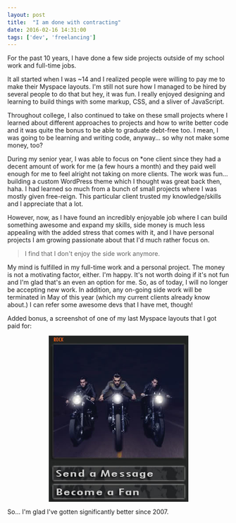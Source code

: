 ```yaml
---
layout: post
title:  "I am done with contracting"
date: 2016-02-16 14:31:00
tags: ['dev', 'freelancing']
---
```


For the past 10 years, I have done a few side projects outside of my school work and full-time jobs.

It all started when I was ~14 and I realized people were willing to pay me to make their Myspace layouts. I'm still not sure how I managed to be hired by several people to do that but hey, it was fun. I really enjoyed designing and learning to build things with some markup, CSS, and a sliver of JavaScript.

Throughout college, I also continued to take on these small projects where I learned about different approaches to projects and how to write better code and it was quite the bonus to be able to graduate debt-free too. I mean, I was going to be learning and writing code, anyway... so why not make some money, too?

During my senior year, I was able to focus on *one client since they had a decent amount of work for me (a few hours a month) and they paid well enough for me to feel alright not taking on more clients. The work was fun... building a custom WordPress theme which I thought was great back then, haha. I had learned so much from a bunch of small projects where I was mostly given free-reign. This particular client trusted my knowledge/skills and I appreciate that a lot.

However, now, as I have found an incredibly enjoyable job where I can build something awesome and expand my skills, side money is much less appealing with the added stress that comes with it, and I have personal projects I am growing passionate about that I'd much rather focus on.

<blockquote>I find that I don't enjoy the side work anymore. </blockquote>

My mind is fulfilled in my full-time work and a personal project. The money is not a motivating factor, either. I'm happy. It's not worth doing if it's not fun and I'm glad that's an even an option for me. So, as of today, I will no longer be accepting new work. In addition, any on-going side work will be terminated in May of this year (which my current clients already know about.) I can refer some awesome devs that I have met, though!

<p class="text-center">Added bonus, a screenshot  of one of my last Myspace layouts that I got paid for:</p>

<img src="/assets/topleft.JPG" alt="Myspace Layout for Local band" style="display: block; margin: 0 auto;"/>

<p class="text-center">So... I'm glad I've gotten significantly better since 2007.</p>
